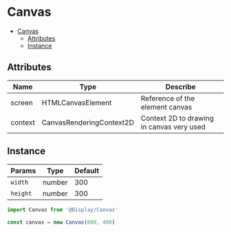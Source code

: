# Canvas

- [Canvas](#canvas)
  - [Attributes](#attributes)
  - [Instance](#instance)

## Attributes

 | Name    | Type                     | Describe                                   |
 | ------- | ------------------------ | ------------------------------------------ |
 | screen  | HTMLCanvasElement        | Reference of the element canvas            |
 | context | CanvasRenderingContext2D | Context 2D to drawing in canvas  very used |

## Instance

 | Params   | Type   | Default |
 | -------- | ------ | ------- |
 | `width`  | number | 300     |
 | `height` | number | 300     |

```ts
import Canvas from '@Display/Canvas'
   
const canvas = new Canvas(600, 400)
```
